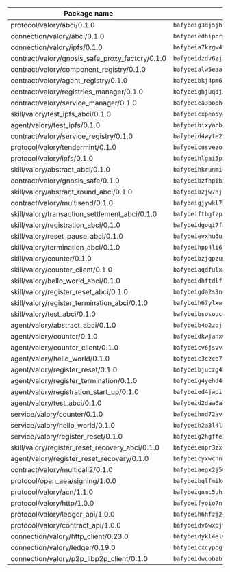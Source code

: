 | Package name                                                  | Package hash                                                  |
| ------------------------------------------------------------- | ------------------------------------------------------------- |
| protocol/valory/abci/0.1.0                                    | `bafybeig3dj5jhsowlvg3t73kgobf6xn4nka7rkttakdb2gwsg5bp7rt7q4` |
| connection/valory/abci/0.1.0                                  | `bafybeiedhipcrpx7sg7qwitwox6iqrbbb4vfnvqqyok2vc6wq6inrcszey` |
| connection/valory/ipfs/0.1.0                                  | `bafybeia7kzgw4tmkl6k2vjbnss4egvhcf4fmt7cnmpjjjbjogz2bu2j3fu` |
| contract/valory/gnosis_safe_proxy_factory/0.1.0               | `bafybeidzdv6zjst5likperhuqdzsb4yix6ey5ir45nwdcquw3asuqmqdlu` |
| contract/valory/component_registry/0.1.0                      | `bafybeialw5eaa4v54s7i3sjsuy6d5k624quhxhziqntwq5hnz4g646sb7m` |
| contract/valory/agent_registry/0.1.0                          | `bafybeibkj4pm6ziqh2fl3xfsjiou4ibnxlipmvmqhgvc7xwpnaddbtxzli` |
| contract/valory/registries_manager/0.1.0                      | `bafybeighjuqdj2oq6tqckf7j3mqtighe7lpaahh7qt3sqxtbtjlur4tmj4` |
| contract/valory/service_manager/0.1.0                         | `bafybeiea3bophgb6ikqvpd7lzyluthlhoazbbrknvfncu4j7wbubfsrjeu` |
| skill/valory/test_ipfs_abci/0.1.0                             | `bafybeicxpeo5ypjvu367pksuufsrza4cngxl4nncdido53r3ryovwmvxfy` |
| agent/valory/test_ipfs/0.1.0                                  | `bafybeibixyacbe3hr7nhv4lnumvhhljy7p6ys7itfkqhhtiyjkvavjj5ou` |
| contract/valory/service_registry/0.1.0                        | `bafybeid4wyte27tanmeiyzkjfvtvf5yyjngdsvsqvve5bzxwtzjoioubgi` |
| protocol/valory/tendermint/0.1.0                              | `bafybeicusvezoqlmyt6iqomcbwaz3xkhk2qf3d56q5zprmj3xdxfy64k54` |
| protocol/valory/ipfs/0.1.0                                    | `bafybeihlgai5pbmkb6mjhvgy4gkql5uvpwvxbpdowczgz4ovxat6vajrq4` |
| skill/valory/abstract_abci/0.1.0                              | `bafybeihkrunmigvlcze7uxhafj2h3kvpf2kifggq7zqj42n2we4mcwuvou` |
| contract/valory/gnosis_safe/0.1.0                             | `bafybeibzfhpib5fw3wady6dhq5bfgo37o437bi4s3hthbvvit7byvbalg4` |
| skill/valory/abstract_round_abci/0.1.0                        | `bafybeib2jw7hjccou42wis35orckwycb2dgjk7yw46anuqysf2h7su3fi4` |
| contract/valory/multisend/0.1.0                               | `bafybeigjywkl7hydjsrkogob3xebj2ifhqwmfhhxoeyrndzhhxi5u6amey` |
| skill/valory/transaction_settlement_abci/0.1.0                | `bafybeiftbgfzp36bknbwus3fx2equmhgmboy4qd5myex76xfc4ze6o7b54` |
| skill/valory/registration_abci/0.1.0                          | `bafybeidgoqi7fa2gb56hdfsf74bbunfii63zgeo4qhggb66ofver2n2gya` |
| skill/valory/reset_pause_abci/0.1.0                           | `bafybeievxhu6u5r5wlpjfzcwuowlbanhfbi25saf25qit53jauv4kq6gne` |
| skill/valory/termination_abci/0.1.0                           | `bafybeihpp4li6jw3co4c4jferrtzobq2ydoc3dcn67esqrg5ebvyoac66e` |
| skill/valory/counter/0.1.0                                    | `bafybeibzjqpzumbj2ts6lh6mgfj2t2mabgq25qrdhubbwjonnxwnhcj3cu` |
| skill/valory/counter_client/0.1.0                             | `bafybeiaqdfulxamdshw7fykfkqvkpvjb5bnmhv7ffrjiwdi4ktiulklx6q` |
| skill/valory/hello_world_abci/0.1.0                           | `bafybeidhftdlf24itdpzs456btixret4deeis35jdqesh3xo54ukxegdrq` |
| skill/valory/register_reset_abci/0.1.0                        | `bafybeigda2s3nouoehbttbcyewhdolngq4m5ibnwr2driell2ufustgxga` |
| skill/valory/register_termination_abci/0.1.0                  | `bafybeih67ylxwvmc7wamw2sjkfd77zglovqn2gziwewlgeo6pndhonbkyu` |
| skill/valory/test_abci/0.1.0                                  | `bafybeibsosoucoq6oiohxrpzllen63r6ul5q7ne2kwfvnp44sw43cpeady` |
| agent/valory/abstract_abci/0.1.0                              | `bafybeib4o2zojkbk4kympvyahbhezzbmcottzk7cmnr6yosoiruwr4ze5i` |
| agent/valory/counter/0.1.0                                    | `bafybeidkwjanxwjnx74gpmm4x4nvevif5bhofyunyhsi6r2qtzxsqnsafq` |
| agent/valory/counter_client/0.1.0                             | `bafybeicv6jsvvhvtzizko7eewukcfkg3is5dzn47l5ylgvdo4dzjof5inu` |
| agent/valory/hello_world/0.1.0                                | `bafybeic3czcb7fpzru3fl4noxdwgwyzirqk6cqh763h6aio7ugl6qm5gha` |
| agent/valory/register_reset/0.1.0                             | `bafybeibjuczg4bpkpt5m26mdeolg5ooh6wfsfhm3e5xsmmw3th6nsawsne` |
| agent/valory/register_termination/0.1.0                       | `bafybeig4yehd4oseko3pbp6x23h7qmmcvckro66uw5hpecezcslygtjtym` |
| agent/valory/registration_start_up/0.1.0                      | `bafybeied4jwpijvcudlvu3h63gwvkdr4cnazcjk3b335ibgdjpkq4llrn4` |
| agent/valory/test_abci/0.1.0                                  | `bafybeid2daa6abk4z42so7bbpbgy6mgfrxwa5upjmayf5jw3ej2du2ozqa` |
| service/valory/counter/0.1.0                                  | `bafybeihnd72avnqtn5ig6ikuxge2kgcoo2clt5bxqo3ar4mesdg7s7744q` |
| service/valory/hello_world/0.1.0                              | `bafybeih2a3l4l3bmlc4std2q2lm2nuyrsweog424rrgvhrqufseyjwjhd4` |
| service/valory/register_reset/0.1.0                           | `bafybeig2hgffe3nijhr6wlia2sluzt4p2al63faqxrriwpss4y5gutqbj4` |
| skill/valory/register_reset_recovery_abci/0.1.0               | `bafybeienpr3zxuddgfwuqpgdc32qez6tdldluka6t4dwyltyx2twy6toze` |
| agent/valory/register_reset_recovery/0.1.0                    | `bafybeicyxwchnbuqmbr3tvbesd7me4xpeuesgj7oo4wjwppkpcq6qgc7fq` |
| contract/valory/multicall2/0.1.0                              | `bafybeiaegx2j5w6le2fhvzmx7stzujuezqfvicvnyqebtipivkek2cgh7m` |
| protocol/open_aea/signing/1.0.0                               | `bafybeibqlfmikg5hk4phzak6gqzhpkt6akckx7xppbp53mvwt6r73h7tk4` |
| protocol/valory/acn/1.1.0                                     | `bafybeignmc5uh3vgpuckljcj2tgg7hdqyytkm6m5b6v6mxtazdcvubibva` |
| protocol/valory/http/1.0.0                                    | `bafybeifyoio7nlh5zzyn5yz7krkou56l22to3cwg7gw5v5o3vxwklibhty` |
| protocol/valory/ledger_api/1.0.0                              | `bafybeih6hfzj2obw5oajnt6ng6355edgvi5ngoaub44vpuszqoplfvyaom` |
| protocol/valory/contract_api/1.0.0                            | `bafybeidv6wxpjyb2sdyibnmmum45et4zcla6tl63bnol6ztyoqvpl4spmy` |
| connection/valory/http_client/0.23.0                          | `bafybeidykl4elwbcjkqn32wt5h4h7tlpeqovrcq3c5bcplt6nhpznhgczi` |
| connection/valory/ledger/0.19.0                               | `bafybeicxcypcg2lxmtktbmuhqcyluzmasfsdeljyk2pvaabzc3h2jmcsui` |
| connection/valory/p2p_libp2p_client/0.1.0                     | `bafybeidwcobzb7ut3efegoedad7jfckvt2n6prcmd4g7xnkm6hp6aafrva` |
